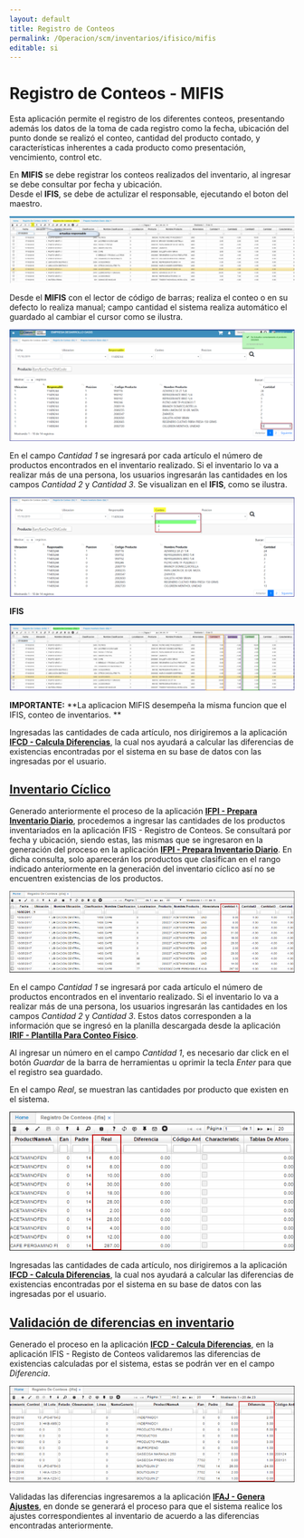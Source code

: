 ```yaml
---
layout: default
title: Registro de Conteos
permalink: /Operacion/scm/inventarios/ifisico/mifis
editable: si
---
```


# Registro de Conteos - MIFIS

Esta aplicación permite el registro de los diferentes conteos, presentando además los datos de la toma de cada registro como la fecha, ubicación del punto donde se realizó el conteo, cantidad del producto contado, y características inherentes a cada producto como presentación, vencimiento, control etc.   

En **MIFIS** se debe registrar los conteos realizados del inventario, al ingresar se debe consultar por fecha y ubicación.  
Desde el **IFIS**, se debe de actulizar el responsable, ejecutando el boton del maestro.   


![](MIFIS1.png)  

Desde el **MIFIS** con el lector de código de barras; realiza el conteo o en su defecto lo realiza manual; campo cantidad el sistema realiza automático el guardado al cambiar el cursor como se ilustra.  



![](MIFIS2.png)

En el campo _Cantidad 1_ se ingresará por cada artículo el número de productos encontrados en el inventario realizado. Si el inventario lo va a realizar más de una persona, los usuarios ingresarán las cantidades en los campos _Cantidad 2_ y _Cantidad 3_. Se visualizan en el **IFIS**, como se ilustra.   

![](MIFIS3.png)

**IFIS**

![](MIFIS4.png)

**IMPORTANTE:**
**La aplicacion MIFIS desempeña la misma funcion que el IFIS, conteo de inventarios. **  

Ingresadas las cantidades de cada artículo, nos dirigiremos a la aplicación [**IFCD - Calcula Diferencias**](http://docs.oasiscom.com/Operacion/scm/inventarios/ifisico/ifcd), la cual nos ayudará a calcular las diferencias de existencias encontradas por el sistema en su base de datos con las ingresadas por el usuario.  


## [Inventario Cíclico](http://docs.oasiscom.com/Operacion/scm/inventarios/ifisico/ifis#inventario-cíclico)

Generado anteriormente el proceso de la aplicación [**IFPI - Prepara Inventario Diario**](http://docs.oasiscom.com/Operacion/scm/inventarios/ifisico/ifpi#inventario-cíclico), procedemos a ingresar las cantidades de los productos inventariados en la aplicación IFIS - Registro de Conteos. Se consultará por fecha y ubicación, siendo estas, las mismas que se ingresaron en la generación del proceso en la aplicación  [**IFPI - Prepara Inventario Diario**](http://docs.oasiscom.com/Operacion/scm/inventarios/ifisico/ifpi#inventario-cíclico).  En dicha consulta, solo aparecerán los productos que clasifican en el rango indicado anteriormente en la generación del inventario cíclico así no se encuentren existencias de los productos.  

![](ifis4.png)

En el campo _Cantidad 1_ se ingresará por cada artículo el número de productos encontrados en el inventario realizado. Si el inventario lo va a realizar más de una persona, los usuarios ingresarán las cantidades en los campos _Cantidad 2_ y _Cantidad 3_. Estos datos corresponden a la información que se ingresó en la planilla descargada desde la aplicación [**IRIF - Plantilla Para Conteo Físico**](http://docs.oasiscom.com/Operacion/scm/inventarios/ifisico/irif).

Al ingresar un número en el campo _Cantidad 1_, es necesario dar click en el botón _Guardar_ de la barra de herramientas u oprimir la tecla _Enter_ para que el registro sea guardado.  

En el campo _Real_, se muestran las cantidades por producto que existen en el sistema.  

![](ifis5.png)

Ingresadas las cantidades de cada artículo, nos dirigiremos a la aplicación [**IFCD - Calcula Diferencias**](http://docs.oasiscom.com/Operacion/scm/inventarios/ifisico/ifcd), la cual nos ayudará a calcular las diferencias de existencias encontradas por el sistema en su base de datos con las ingresadas por el usuario.  


## [Validación de diferencias en inventario](http://docs.oasiscom.com/Operacion/scm/inventarios/ifisico/ifis#validación-de-diferencias-en-inventario)

Generado el proceso en la aplicación  [**IFCD - Calcula Diferencias**](http://docs.oasiscom.com/Operacion/scm/inventarios/ifisico/ifcd), en la aplicación IFIS - Registo de Conteos validaremos las diferencias de existencias calculadas por el sistema, estas se podrán ver en el campo _Diferencia_.  

![](ifis3.png)

Validadas las diferencias ingresaremos a la aplicación [**IFAJ - Genera Ajustes**](http://docs.oasiscom.com/Operacion/scm/inventarios/ifisico/ifaj), en donde se generará el proceso para que el sistema realice los ajustes correspondientes al inventario de acuerdo a las diferencias encontradas anteriormente.  
